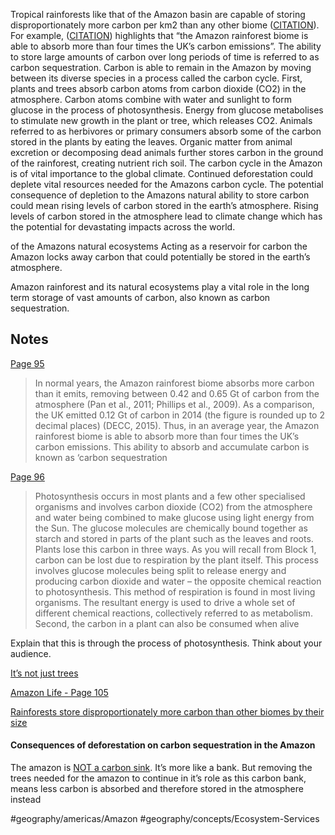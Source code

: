 
Tropical rainforests like that of the Amazon basin are capable of storing disproportionately more carbon per km2 than any other biome ([CITATION](highlights://Amazon%20Life#page=106)). For example, ([CITATION](highlights://Amazon%20Life#page=95)) highlights that “the Amazon rainforest biome is able to absorb more than four times the UK’s carbon emissions”. The ability to store large amounts of carbon over long periods of time is referred to as carbon sequestration. Carbon is able to remain in the Amazon by moving between its diverse species in a process called the carbon cycle. First, plants and trees absorb carbon atoms from carbon dioxide (CO2) in the atmosphere. Carbon atoms combine with water and sunlight to form glucose in the process of photosynthesis. Energy from glucose metabolises to stimulate new growth in the plant or tree, which releases CO2. Animals referred to as herbivores or primary consumers absorb some of the carbon stored in the plants by eating the leaves. Organic matter from animal excretion or decomposing dead animals further stores carbon in the ground of the rainforest, creating nutrient rich soil. The carbon cycle in the Amazon is of vital importance to the global climate. Continued deforestation could deplete vital resources needed for the Amazons carbon cycle. The potential consequence of depletion to the Amazons natural ability to store carbon could mean rising levels of carbon stored in the earth’s atmosphere. Rising levels of carbon stored in the atmosphere lead to climate change which has the potential for devastating impacts across the world.

of the Amazons natural ecosystems  Acting as a reservoir for carbon the Amazon locks away carbon that could potentially be stored in the earth’s atmosphere. 

 Amazon rainforest and its natural ecosystems play a vital role in the long term storage of vast amounts of carbon, also known as carbon sequestration. 

## Notes
  [Page 95](highlights://Amazon%20Life#page=95) 
> In normal years, the Amazon rainforest biome absorbs more carbon than it emits, removing between 0.42 and 0.65 Gt of carbon from the atmosphere (Pan et al., 2011; Phillips et al., 2009). As a comparison, the UK emitted 0.12 Gt of carbon in 2014 (the figure is rounded up to 2 decimal places) (DECC, 2015). Thus, in an average year, the Amazon rainforest biome is able to absorb more than four times the UK’s carbon emissions. This ability to absorb and accumulate carbon is known as ‘carbon sequestration  

  [Page 96](highlights://Amazon%20Life#page=96) 
> Photosynthesis occurs in most plants and a few other specialised organisms and involves carbon dioxide (CO2) from the atmosphere and water being combined to make glucose using light energy from the Sun. The glucose molecules are chemically bound together as starch and stored in parts of the plant such as the leaves and roots. Plants lose this carbon in three ways. As you will recall from Block 1, carbon can be lost due to respiration by the plant itself. This process involves glucose molecules being split to release energy and producing carbon dioxide and water – the opposite chemical reaction to photosynthesis. This method of respiration is found in most living organisms. The resultant energy is used to drive a whole set of different chemical reactions, collectively referred to as metabolism. Second, the carbon in a plant can also be consumed when alive  

Explain that this is through the process of photosynthesis. Think about your audience.

[It’s not just trees](highlights://Amazon%20Life#page=97) 

[Amazon Life - Page 105](highlights://Amazon%20Life#page=105)

[Rainforests store disproportionately more carbon than other biomes by their size](highlights://Amazon%20Life#page=106)

#### Consequences of deforestation on carbon sequestration in the Amazon
The amazon is [NOT a carbon sink](highlights://Amazon%20Life#page=101). It’s more like a bank. But removing the trees needed for the amazon to continue in it’s role as this carbon bank, means less carbon is absorbed and therefore stored in the atmosphere instead

#geography/americas/Amazon 
#geography/concepts/Ecosystem-Services 